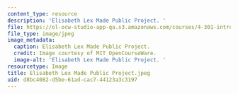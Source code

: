 ```yaml
---
content_type: resource
description: 'Elisabeth Lex Made Public Project. '
file: https://ol-ocw-studio-app-qa.s3.amazonaws.com/courses/4-301-introduction-to-the-visual-arts-spring-2007/d8bc4082d5be61adcac744123a3c3197_ElisabethLexMadePublicProject.jpeg
file_type: image/jpeg
image_metadata:
  caption: Elisabeth Lex Made Public Project.
  credit: Image courtesy of MIT OpenCourseWare.
  image-alt: 'Elisabeth Lex Made Public Project. '
resourcetype: Image
title: Elisabeth Lex Made Public Project.jpeg
uid: d8bc4082-d5be-61ad-cac7-44123a3c3197
---
```

